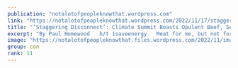 ```yaml
---
publication: "notalotofpeopleknowthat.wordpress.com"
link: "https://notalotofpeopleknowthat.wordpress.com/2022/11/17/staggering-disconnect-climate-summit-boasts-opulent-beef-seafood-menu-despite-spearheading-anti-meat-initiatives/"
title: "‘Staggering Disconnect’: Climate Summit Boasts Opulent Beef, Seafood Menu Despite Spearheading Anti-Meat Initiatives"
excerpt: "By Paul Homewood   h/t 1saveenergy   Meat for me, but not for thee!         World leaders and officials attending the United Nations COP27 climate conference can spend…"
image: "https://notalotofpeopleknowthat.files.wordpress.com/2022/11/image_thumb-66.png"
group: con
rank: 11
---
```

